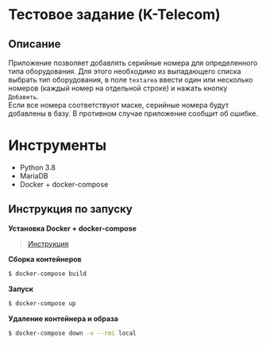 # Тестовое задание (K-Telecom)
## Описание
Приложение позволяет добавлять серийные номера для определенного типа оборудования.
Для этого необходимо из выпадающего списка выбрать тип оборудования, в поле `textarea`
ввести один или несколько номеров (каждый номер на отдельной строке) 
и нажать кнопку `Добавить`.  
Если все номера соответствуют маске, серийные номера будут добавлены в базу.
В противном случае приложение сообщит об ошибке.

# Инструменты
- Python 3.8
- MariaDB
- Docker + docker-compose

## Инструкция по запуску
**Установка Docker + docker-compose**
> [ Инструкция](https://docs.docker.com/engine/install/)

**Сборка контейнеров**
```bash
$ docker-compose build 
```
**Запуск**
```bash
$ docker-compose up
```
**Удаление контейнера и образа**
```bash
$ docker-compose down -v --rmi local
```